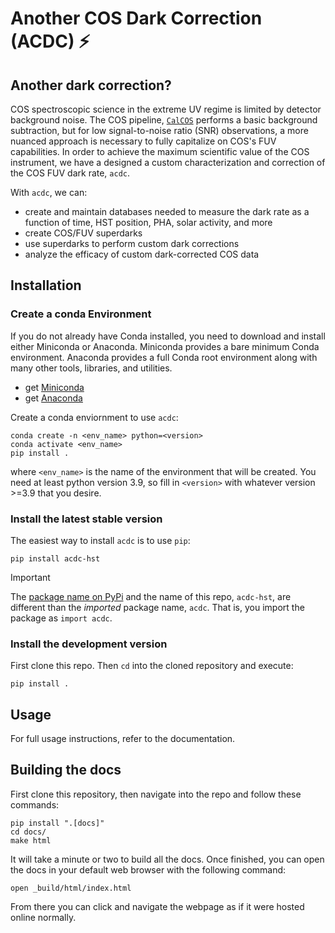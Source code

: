 # Another COS Dark Correction (ACDC) ⚡

## Another dark correction?
COS spectroscopic science in the extreme UV regime is limited by detector 
background noise. The COS pipeline, 
[`CalCOS`](https://github.com/spacetelescope/calcos) 
performs a basic background subtraction, but for low signal-to-noise ratio (SNR)
observations, a more nuanced approach is necessary to fully capitalize on COS's
FUV capabilities. In order to achieve the maximum scientific value of
the COS instrument, we have a designed a custom
characterization and correction of the COS FUV dark rate, `acdc`.

With `acdc`, we can: 
* create and maintain databases needed to measure the dark rate as a function of time, HST position, PHA, solar activity, and more
* create COS/FUV superdarks
* use superdarks to perform custom dark corrections
* analyze the efficacy of custom dark-corrected COS data

## Installation

### Create a conda Environment
If you do not already have Conda installed, you need to download and install
either Miniconda or Anaconda. Miniconda provides a bare minimum Conda
environment. Anaconda provides a full Conda root environment along with
many other tools, libraries, and utilities.
* get [Miniconda](https://docs.conda.io/en/latest/miniconda.html)
* get [Anaconda](https://www.anaconda.com/products/individual)

Create a conda enviornment to use `acdc`:

```
conda create -n <env_name> python=<version>
conda activate <env_name>
pip install .
```

where `<env_name>` is the name of the environment that will be created.
You need at least python version 3.9, so fill in `<version>` with whatever
version >=3.9 that you desire.

### Install the latest stable version
The easiest way to install `acdc` is to use `pip`:

```
pip install acdc-hst
```

> [!IMPORTANT]
> 
> The [package name on PyPi](https://pypi.org/project/acdc-hst/) and the name of this repo,
> `acdc-hst`, are different than the _imported_ package name, `acdc`. That is,
> you import the package as `import acdc`.

### Install the development version

First clone this repo. Then `cd` into the cloned repository and execute:

```
pip install .
```

## Usage

For full usage instructions, refer to the documentation. 

## Building the docs
First clone this repository, then navigate into the repo and follow these commands:

```
pip install ".[docs]"
cd docs/
make html
```

It will take a minute or two to build all the docs. Once finished, you can open the 
docs in your default web browser with the following command:

```
open _build/html/index.html 
```

From there you can click and navigate the webpage as if it were hosted online normally.
